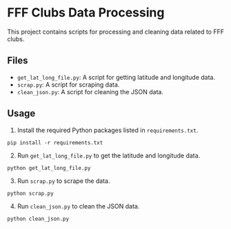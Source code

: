 # FFF Clubs Data Processing

This project contains scripts for processing and cleaning data related to FFF clubs.

## Files

- `get_lat_long_file.py`: A script for getting latitude and longitude data.
- `scrap.py`: A script for scraping data.
- `clean_json.py`: A script for cleaning the JSON data.


## Usage

1. Install the required Python packages listed in `requirements.txt`.
```
pip install -r requirements.txt
```
2. Run `get_lat_long_file.py` to get the latitude and longitude data.
```
python get_lat_long_file.py
```
3. Run `scrap.py` to scrape the data.
```
python scrap.py
```
4. Run `clean_json.py` to clean the JSON data.
```
python clean_json.py
```
